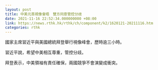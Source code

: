 ```yaml
---
layout: post
title: 中美元首視像會晤　雙方同意管控分歧
date: 2021-11-16 22:52:34.000000000 +08:00
link: https://news.rthk.hk/rthk/ch/component/k2/1620121-20211116.htm
categories: rthk
---
```


國家主席習近平與美國總統拜登舉行視像峰會，歷時逾三小時。

習近平說，希望中美相互尊重，管控分歧。

拜登表示，中美領袖有責任確保，兩國競爭不會演變成衝突。
